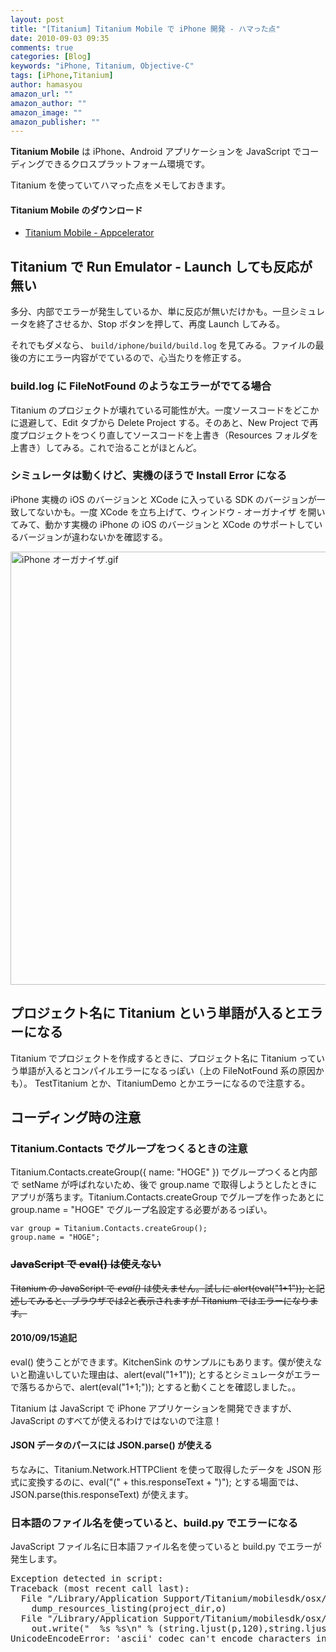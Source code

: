 ```yaml
---
layout: post
title: "[Titanium] Titanium Mobile で iPhone 開発 - ハマった点"
date: 2010-09-03 09:35
comments: true
categories: [Blog]
keywords: "iPhone, Titanium, Objective-C"
tags: [iPhone,Titanium]
author: hamasyou
amazon_url: ""
amazon_author: ""
amazon_image: ""
amazon_publisher: ""
---
```


<strong>Titanium Mobile</strong> は iPhone、Android アプリケーションを JavaScript でコーディングできるクロスプラットフォーム環境です。

Titanium を使っていてハマった点をメモしておきます。

<h4>Titanium Mobile のダウンロード</h4>

<ul><li><a href="http://www.appcelerator.com/products/titanium-mobile-application-development/" rel="external nofollow">Titanium Mobile - Appcelerator</a></li></ul>


<!-- more -->

<script type="text/javascript">$(document).ready(function() { create_toc(); });</script>

<h2>Titanium で Run Emulator - Launch しても反応が無い</h2>

多分、内部でエラーが発生しているか、単に反応が無いだけかも。一旦シミュレータを終了させるか、Stop ボタンを押して、再度 Launch してみる。

それでもダメなら、 <code>build/iphone/build/build.log</code> を見てみる。ファイルの最後の方にエラー内容がでているので、心当たりを修正する。

<h3>build.log に FileNotFound のようなエラーがでてる場合</h3>

Titanium のプロジェクトが壊れている可能性が大。一度ソースコードをどこかに退避して、Edit タブから Delete Project する。そのあと、New Project で再度プロジェクトをつくり直してソースコードを上書き（Resources フォルダを上書き）してみる。これで治ることがほとんど。

<h3>シミュレータは動くけど、実機のほうで Install Error になる</h3>

iPhone 実機の iOS のバージョンと XCode に入っている SDK のバージョンが一致してないかも。一度 XCode を立ち上げて、ウィンドウ - オーガナイザ を開いてみて、動かす実機の iPhone の iOS のバージョンと XCode のサポートしているバージョンが違わないかを確認する。

<img alt="iPhone オーガナイザ.gif" src="http://hamasyou.com/blog/archives/images/iPhone%20%E3%82%AA%E3%83%BC%E3%82%AC%E3%83%8A%E3%82%A4%E3%82%B6.gif" width="693" class="mt-image-none" style="" />

<h2>プロジェクト名に Titanium という単語が入るとエラーになる</h2>

Titanium でプロジェクトを作成するときに、プロジェクト名に Titanium っていう単語が入るとコンパイルエラーになるっぽい（上の FileNotFound 系の原因かも）。 TestTitanium とか、TitaniumDemo とかエラーになるので注意する。

<h2>コーディング時の注意</h2>

<h3>Titanium.Contacts でグループをつくるときの注意</h3>

Titanium.Contacts.createGroup({ name: "HOGE" }) でグループつくると内部で setName が呼ばれないため、後で group.name で取得しようとしたときにアプリが落ちます。Titanium.Contacts.createGroup でグループを作ったあとに group.name = "HOGE" でグループ名設定する必要があるっぽい。

<pre class="code"><code><span class="keyword">var</span> group = Titanium.Contacts.createGroup();
group.name = <span class="literal">"HOGE"</span>;</code></pre>

<h3><s>JavaScript で eval() は使えない</s></h3>

<s>Titanium の JavaScript で <em>eval()</em> は使えません。試しに alert(eval(&quot;1+1&quot;)); と記述してみると、ブラウザでは2と表示されますが Titanium ではエラーになります。</s>

<section>

<h4>2010/09/15追記</h4>

eval() 使うことができます。KitchenSink のサンプルにもあります。僕が使えないと勘違いしていた理由は、alert(eval("1+1")); とするとシミュレータがエラーで落ちるからで、alert(eval("1+1;")); とすると動くことを確認しました。。

</section>

Titanium は JavaScript で iPhone アプリケーションを開発できますが、JavaScript のすべてが使えるわけではないので注意！

<section>

<h4>JSON データのパースには JSON.parse() が使える</h4>

ちなみに、Titanium.Network.HTTPClient を使って取得したデータを JSON 形式に変換するのに、eval(&quot;(&quot; + this.responseText + &quot;)&quot;); とする場面では、JSON.parse(this.responseText) が使えます。

</section>

<h3>日本語のファイル名を使っていると、build.py でエラーになる</h3>

JavaScript ファイル名に日本語ファイル名を使っていると build.py でエラーが発生します。

<pre class="console">Exception detected in script:
Traceback (most recent call last):
  File "/Library/Application Support/Titanium/mobilesdk/osx/1.4.0/iphone/builder.py", line 707, in main
    dump_resources_listing(project_dir,o)
  File "/Library/Application Support/Titanium/mobilesdk/osx/1.4.0/iphone/builder.py", line 157, in dump_resources_listing
    out.write("  %s %s\n" % (string.ljust(p,120),string.ljust(s,8)))
UnicodeEncodeError: 'ascii' codec can't encode characters in position 25-30: ordinal not in range(128)</pre>





